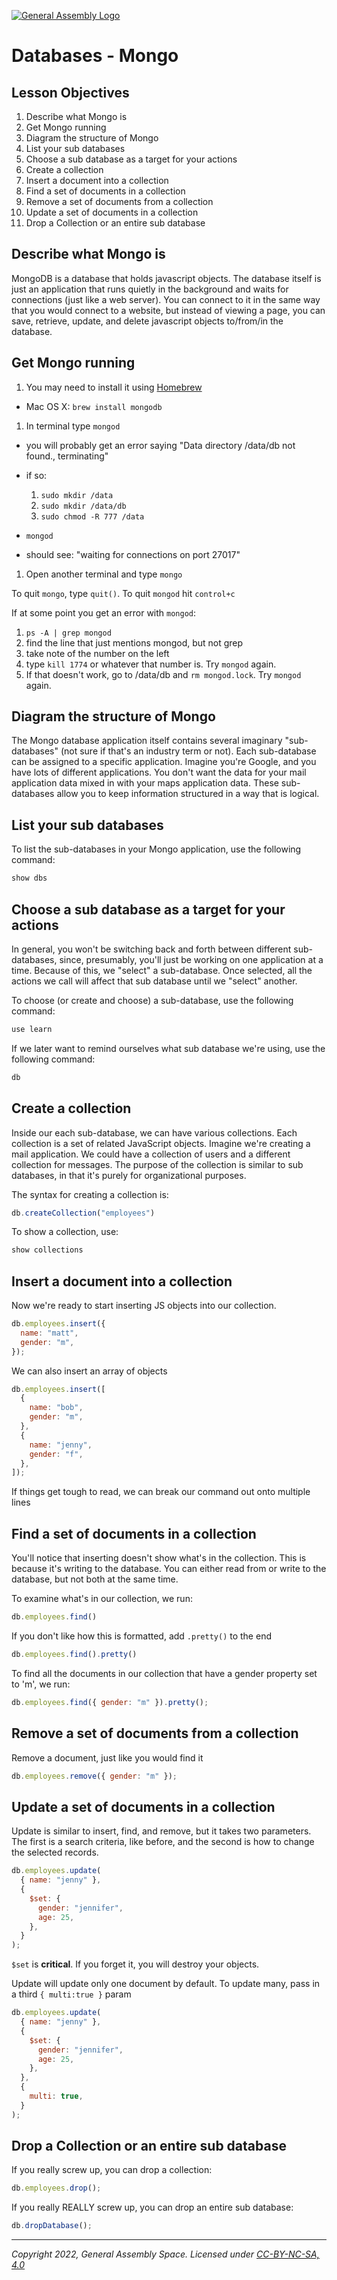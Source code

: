 [![General Assembly Logo](https://ga-dash.s3.amazonaws.com/production/assets/logo-9f88ae6c9c3871690e33280fcf557f33.png)](https://generalassemb.ly)

# Databases - Mongo

## Lesson Objectives

1. Describe what Mongo is
1. Get Mongo running
1. Diagram the structure of Mongo
1. List your sub databases
1. Choose a sub database as a target for your actions
1. Create a collection
1. Insert a document into a collection
1. Find a set of documents in a collection
1. Remove a set of documents from a collection
1. Update a set of documents in a collection
1. Drop a Collection or an entire sub database

## Describe what Mongo is

MongoDB is a database that holds javascript objects.  The database itself is just an application that runs quietly in the background and waits for connections (just like a web server).  You can connect to it in the same way that you would connect to a website, but instead of viewing a page, you can save, retrieve, update, and delete javascript objects to/from/in the database.

## Get Mongo running

1. You may need to install it using [Homebrew](https://brew.sh/)

- Mac OS X: `brew install mongodb`

1. In terminal type `mongod`

- you will probably get an error saying "Data directory /data/db not found., terminating"
- if so:

  1. `sudo mkdir /data`
  1. `sudo mkdir /data/db`
  1. `sudo chmod -R 777 /data`

- `mongod`
- should see: "waiting for connections on port 27017"

1. Open another terminal and type `mongo`

To quit `mongo`, type `quit()`.  To quit `mongod` hit `control+c`

If at some point you get an error with `mongod`:

1. `ps -A | grep mongod`
1. find the line that just mentions mongod, but not grep
1. take note of the number on the left
1. type `kill 1774` or whatever that number is.  Try `mongod` again.
1. If that doesn't work, go to /data/db and `rm mongod.lock`.  Try `mongod` again.

## Diagram the structure of Mongo

The Mongo database application itself contains several imaginary "sub-databases" (not sure if that's an industry term or not).  Each sub-database can be assigned to a specific application.  Imagine you're Google, and you have lots of different applications.  You don't want the data for your mail application data mixed in with your maps application data.  These sub-databases allow you to keep information structured in a way that is logical.

## List your sub databases

To list the sub-databases in your Mongo application, use the following command:

```js
show dbs
```

## Choose a sub database as a target for your actions

In general, you won't be switching back and forth between different sub-databases, since, presumably, you'll just be working on one application at a time.  Because of this, we "select" a sub-database.  Once selected, all the actions we call will affect that sub database until we "select" another.

To choose (or create and choose) a sub-database, use the following command:

```js
use learn
```

If we later want to remind ourselves what sub database we're using, use the following command:

```js
db
```

## Create a collection

Inside our each sub-database, we can have various collections.  Each collection is a set of related JavaScript objects.  Imagine we're creating a mail application.  We could have a collection of users and a different collection for messages.  The purpose of the collection is similar to sub databases, in that it's purely for organizational purposes.

The syntax for creating a collection is:

```js
db.createCollection("employees")
```

To show a collection, use:

```js
show collections
```

## Insert a document into a collection

Now we're ready to start inserting JS objects into our collection.

```js
db.employees.insert({
  name: "matt",
  gender: "m",
});
```

We can also insert an array of objects

```js
db.employees.insert([
  {
    name: "bob",
    gender: "m",
  },
  {
    name: "jenny",
    gender: "f",
  },
]);
```

If things get tough to read, we can break our command out onto multiple lines

## Find a set of documents in a collection

You'll notice that inserting doesn't show what's in the collection.  This is because it's writing to the database.  You can either read from or write to the database, but not both at the same time.

To examine what's in our collection, we run:

```js
db.employees.find()
```

If you don't like how this is formatted, add `.pretty()` to the end

```js
db.employees.find().pretty()
```

To find all the documents in our collection that have a gender property set to 'm', we run:

```js
db.employees.find({ gender: "m" }).pretty();
```

## Remove a set of documents from a collection

Remove a document, just like you would find it

```js
db.employees.remove({ gender: "m" });
```

## Update a set of documents in a collection

Update is similar to insert, find, and remove, but it takes two parameters.  The first is a search criteria, like before, and the second is how to change the selected records.

```js
db.employees.update(
  { name: "jenny" },
  {
    $set: {
      gender: "jennifer",
      age: 25,
    },
  }
);
```

`$set` is **critical**.  If you forget it, you will destroy your objects.

Update will update only one document by default.  To update many, pass in a third `{ multi:true }` param

```js
db.employees.update(
  { name: "jenny" },
  {
    $set: {
      gender: "jennifer",
      age: 25,
    },
  },
  {
    multi: true,
  }
);
```

## Drop a Collection or an entire sub database

If you really screw up, you can drop a collection:

```js
db.employees.drop();
```

If you really REALLY screw up, you can drop an entire sub database:

```js
db.dropDatabase();
```

---

_Copyright 2022, General Assembly Space. Licensed under [CC-BY-NC-SA, 4.0](https://creativecommons.org/licenses/by-nc-sa/4.0/)_
